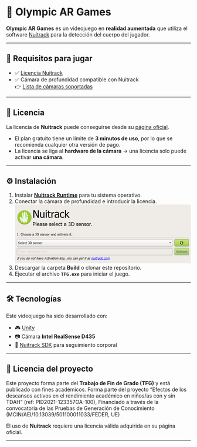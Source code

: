 # 🏅 Olympic AR Games

**Olympic AR Games** es un videojuego en **realidad aumentada** que utiliza el software [Nuitrack](https://nuitrack.com/) para la detección del cuerpo del jugador.

---

## 📌 Requisitos para jugar

- ✅ [Licencia Nuitrack](https://nuitrack.com/)
- ✅ Cámara de profundidad compatible con Nuitrack  
  👉 [Lista de cámaras soportadas](https://nuitrack.notion.site/87e45f2fb76c4456973f826dc1583ebc?v=c5bce550492145f4b4c7335f24f819fd)

---

## 🔑 Licencia

La licencia de **Nuitrack** puede conseguirse desde su [página oficial](https://nuitrack.com/).  

- El plan gratuito tiene un límite de **3 minutos de uso**, por lo que se recomienda cualquier otra versión de pago.  
- La licencia se liga al **hardware de la cámara** → una licencia solo puede activar **una cámara**.  

---

## ⚙️ Instalación

1. Instalar **[Nuitrack Runtime](https://github.com/3DiVi/nuitrack-sdk/releases)** para tu sistema operativo.  
2. Conectar la cámara de profundidad e introducir la licencia.  
   ![Nuitrack Runtime](./Assets/General/Materials/NuitrackRuntime.png)  
3. Descargar la carpeta **Build** o clonar este repositorio.  
4. Ejecutar el archivo **`TFG.exe`** para iniciar el juego.  

---

## 🛠️ Tecnologías

Este videojuego ha sido desarrollado con:  

- 🎮 [Unity](https://unity.com/)  
- 📷 Cámara **Intel RealSense D435**  
- 🧍 [Nuitrack SDK](https://nuitrack.com/) para seguimiento corporal  

---

## 📜 Licencia del proyecto

Este proyecto forma parte del **Trabajo de Fin de Grado (TFG)** y está publicado con fines académicos. Forma parte del proyecto “Efectos de los descansos activos en el rendimiento académico en niños/as con y sin TDAH” (ref: PID2021-123357OA-100), Financiado a través de la convocatoria de las Pruebas de Generación de Conocimiento (MCIN/AEI/10.13039/501100011033/FEDER, UE) 


El uso de **Nuitrack** requiere una licencia válida adquirida en su página oficial.  

---
